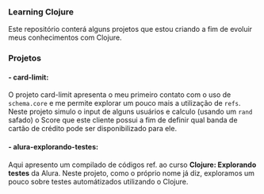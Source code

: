 ### Learning Clojure
Este repositório conterá alguns projetos que estou criando a fim de evoluir meus conhecimentos com Clojure.

### Projetos 

#### - card-limit:
O projeto card-limit apresenta o meu primeiro contato com o uso de `schema.core` e me permite explorar um pouco mais a utilização de `refs`. 
Neste projeto simulo o input de alguns usuários e calculo (usando um `rand` safado) o Score que este cliente possui a fim de definir qual banda de cartão de crédito pode ser disponibilizado para ele.

#### - alura-explorando-testes:
Aqui apresento um compilado de códigos ref. ao curso **Clojure: Explorando testes** da Alura. Neste projeto, como o próprio nome já diz, exploramos um pouco sobre testes automátizados utilizando o Clojure.
